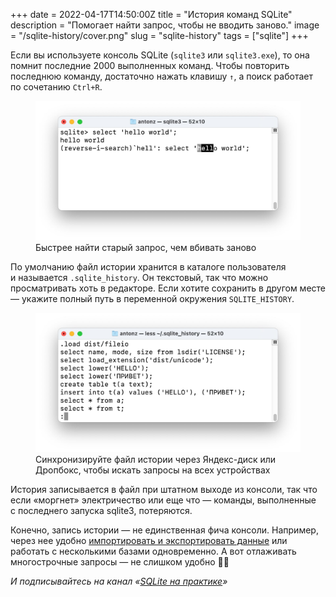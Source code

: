 +++
date = 2022-04-17T14:50:00Z
title = "История команд SQLite"
description = "Помогает найти запрос, чтобы не вводить заново."
image = "/sqlite-history/cover.png"
slug = "sqlite-history"
tags = ["sqlite"]
+++

Если вы используете консоль SQLite (`sqlite3` или `sqlite3.exe`), то она помнит последние 2000 выполненных команд. Чтобы повторить последнюю команду, достаточно нажать клавишу `↑`, а поиск работает по сочетанию `Ctrl+R`.

<div class="row">
<div class="col-xs-12 col-sm-8">
<figure>
  <img alt="Поиск по истории" src="search.jpg">
  <figcaption>Быстрее найти старый запрос, чем вбивать заново</figcaption>
</figure>
</div>
</div>

По умолчанию файл истории хранится в каталоге пользователя и называется `.sqlite_history`. Он текстовый, так что можно просматривать хоть в редакторе. Если хотите сохранить в другом месте — укажите полный путь в переменной окружения `SQLITE_HISTORY`.

<div class="row">
<div class="col-xs-12 col-sm-8">
<figure>
  <img alt="Файл истории" src="history.jpg">
  <figcaption>Синхронизируйте файл истории через Яндекс-диск или Дропбокс, чтобы искать запросы на всех устройствах</figcaption>
</figure>
</div>
</div>

История записывается в файл при штатном выходе из консоли, так что если «моргнет» электричество или еще что — команды, выполненные с последнего запуска sqlite3, потеряются.

Конечно, запись истории — не единственная фича консоли. Например, через нее удобно [импортировать и экспортировать данные](https://stepik.org/lesson/469658/step/1?unit=460482) или работать с несколькими базами одновременно. А вот отлаживать многострочные запросы — не слишком удобно 🤷‍♀️

<div class="row">
<div class="col-xs-12 col-sm-10 col-md-8"><p><em>И подписывайтесь на канал <span class="nowrap"><i class="fas fa-database"></i> «<a href="https://t.me/sqliter">SQLite на практике</a>»</span></em></p></div>
</div>
